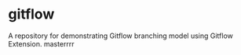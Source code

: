 # gitflow 
A repository for demonstrating Gitflow branching model using Gitflow Extension.
masterrrr
